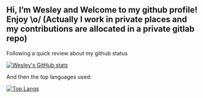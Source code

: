 ## Hi, I’m Wesley and Welcome to my github profile! Enjoy \o/ (Actually I work in private places and my contributions are allocated in a private gitlab repo)

Following a quick review about my github status

[![Wesley's GitHub stats](https://github-readme-stats.vercel.app/api?username=wee4&show_icons=true&theme=gotham)](https://github.com/anuraghazra/github-readme-stats)

And then the top languages used:

[![Top Langs](https://github-readme-stats.vercel.app/api/top-langs/?username=wee4&layout=compact&theme=gotham&hide=tsql)](https://github.com/anuraghazra/github-readme-stats)

<!---
wee4/wee4 is a ✨ special ✨ repository because its `README.md` (this file) appears on your GitHub profile.
You can click the Preview link to take a look at your changes.
--->
